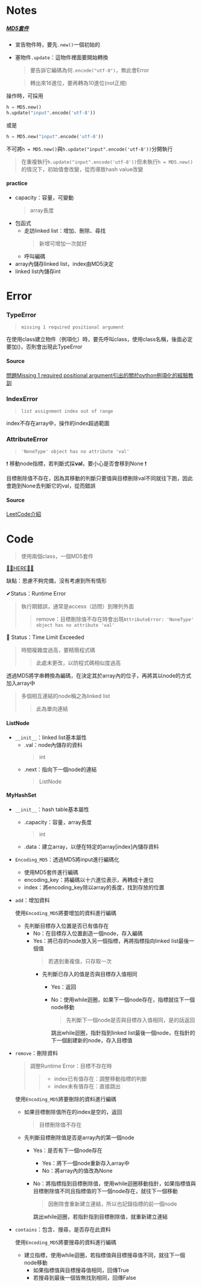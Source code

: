 # Notes
##### [MD5套件](https://kite.com/python/examples/2084/crypto-generate-a-new-md5-hash)
  - 宣告物件時，要先`.new()`一個初始的
  - 塞物件`.update`：這物件裡面要開始轉換
    > 要告訴它編碼為何`.encode("utf-8")`，無此會Error
    
    > 轉出來16進位，要再轉為10進位(not正規)
    
操作時，可採用
 ```python
 h = MD5.new()
 h.update("input".encode('utf-8'))
 ```
或是
 ```python
 h = MD5.new("input".encode('utf-8'))
 ```
不可將`h = MD5.new()`與`h.update("input".encode('utf-8'))`分開執行
  > 在重複執行`h.update("input".encode('utf-8'))`但未執行`h = MD5.new()`的情況下，初始值會改變，從而導致hash value改變
 

#### practice
  - capacity：容量，可變動
      > array長度
  - 包函式
    - 走訪linked list：增加、刪除、尋找
      > 新增可增加一次就好
    - 呼叫編碼
  - array內儲存linked list，index由MD5決定
  - linked list內儲存int


# Error

### TypeError
 > `missing 1 required positional argument`
 
在使用class建立物件（例項化）時，要先呼叫class，使用class名稱，後面必定要加()，否則會出現此TypeError

#### Source
[問題Missing 1 required positional argument引出的關於python例項化的經驗教訓](https://www.itread01.com/content/1544325485.html)

### IndexError
  > `list assignment index out of range`

index不存在array中，操作的index超過範圍

### AttributeError
  > `'NoneType' object has no attribute 'val'`
  
❗ 移動node指標，若判斷式採**val**，要小心是否會移到None ❗
  
目標刪除值不存在，因為其移動的判斷只要值與目標刪除val不同就往下跑，因此會跑到None去判斷它的val，從而錯誤

#### Source
[LeetCode介紹](https://arton0306blog.wordpress.com/2018/04/15/leetcode%E4%BB%8B%E7%B4%B9/)

# Code
  > 使用兩個class，一個MD5套件
  
[🤜🏾HERE🤛🏾](https://github.com/vanikk06/Data-structures-and-Algorithms/blob/master/week_12/H.W.4_Hash%20Table/H.W.4_Hash%20Table.py)

缺點：思慮不夠完備，沒有考慮到所有情形

✔Status：Runtime Error
   > 執行期錯誤，通常是access（訪問）到陣列外面
   >> remove：目標刪除值不存在時會出現`AttributeError: 'NoneType' object has no attribute 'val'`
   
🚫 Status：Time Limit Exceeded
   > 時間複雜度過高，要精簡程式碼
   >> 此處未更改，以防程式碼相似度過高
   

透過MD5將字串轉換為編碼，在決定其於array內的位子，再將其以node的方式加入array中
> 多個相互連結的node稱之為linked list
>> 此為單向連結

#### ListNode
- `__init__`：linked list基本屬性
  - .val：node內儲存的資料
    > int
  - .next：指向下一個node的連結
    > ListNode
  
#### MyHashSet
- `__init__`：hash table基本屬性
  - .capacity：容量，array長度
    > int
  - .data：建立array，以便在特定的array[index]內儲存資料
  
- `Encoding_MD5`：透過MD5將input進行編碼化
  - 使用MD5套件進行編碼
  - encoding_key：將編碼以十六進位表示，再轉成十進位
  - index：將encoding_key除以array的長度，找到存放的位置

- `add`：增加資料
 
  使用`Encoding_MD5`將要增加的資料進行編碼
  - 先判斷目標存入位置是否已有值存在
    - No：在目標存入位置創造一個node，存入編碼
    - Yes：將已存的node放入另一個指標，再將指標指向linked list最後一個值
      > 若遇到重複值，只存取一次
        - 先判斷已存入的值是否與目標存入值相同
          - Yes：返回
          - No：使用while迴圈，如果下一個node存在，指標就往下一個node移動
            > 先判斷下一個node是否與目標存入值相同，是的話返回
         
            跳出while迴圈，指針指到linked list最後一個node，在指針的下一個創建新的node，存入目標值
            
- `remove`：刪除資料
  > 調整Runtime Error：目標不存在時
  >> - index已有值存在：調整移動指標的判斷
  >> - index未有值存在：直接跳出
  
   使用`Encoding_MD5`將要刪除的資料進行編碼
   - 如果目標刪除值所在的index是空的，返回
      > 目標刪除值不存在
   - 先判斷目標刪除值是否是array內的第一個node
      - Yes：是否有下一個node存在
        - Yes：將下一個node重新存入array中
        - No：將array內的值改為None
      - No：將指標指到目標刪除值，使用while迴圈移動指針，如果指標值與目標刪除值不同且指標值的下一個node存在，就往下一個移動
        > 因刪除會重新建立連結，所以也記錄指標的前一個node
        
        跳出while迴圈，若指針指到目標刪除值，就重新建立連結
        
- `contains`：包含、搜尋，是否存在此資料
  
  使用`Encoding_MD5`將要搜尋的資料進行編碼
  - 建立指標，使用while迴圈，若指標值與目標搜尋值不同，就往下一個node移動
    - 如果指標值與目標搜尋值相同，回傳True
    - 若搜尋到最後一個皆無找到相同，回傳False
